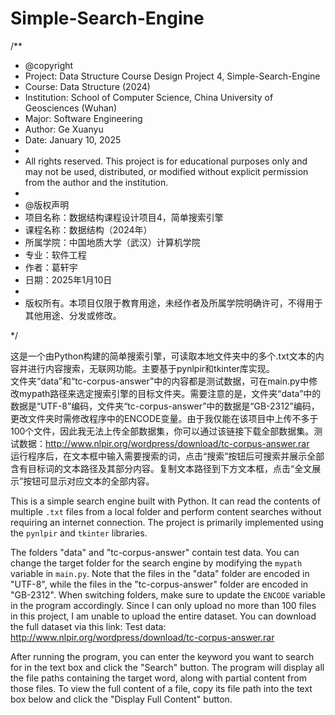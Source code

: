 # Simple-Search-Engine
/**
 * @copyright
 * Project: Data Structure Course Design Project 4, Simple-Search-Engine
 * Course: Data Structure (2024)
 * Institution: School of Computer Science, China University of Geosciences (Wuhan)
 * Major: Software Engineering
 * Author: Ge Xuanyu
 * Date: January 10, 2025
 * 
 * All rights reserved. This project is for educational purposes only and may not be used, distributed, or modified without explicit permission from the author and the institution.
 *
 * @版权声明
 * 项目名称：数据结构课程设计项目4，简单搜索引擎
 * 课程名称：数据结构（2024年）
 * 所属学院：中国地质大学（武汉）计算机学院
 * 专业：软件工程
 * 作者：葛轩宇
 * 日期：2025年1月10日
 * 
 * 版权所有。本项目仅限于教育用途，未经作者及所属学院明确许可，不得用于其他用途、分发或修改。

 */

 这是一个由Python构建的简单搜索引擎，可读取本地文件夹中的多个.txt文本的内容并进行内容搜索，无联网功能。主要基于pynlpir和tkinter库实现。  
文件夹“data”和“tc-corpus-answer”中的内容都是测试数据，可在main.py中修改mypath路径来选定搜索引擎的目标文件夹。需要注意的是，文件夹“data”中的数据是“UTF-8”编码，文件夹“tc-corpus-answer”中的数据是“GB-2312”编码，更改文件夹时需修改程序中的ENCODE变量。由于我仅能在该项目中上传不多于100个文件，因此我无法上传全部数据集，你可以通过该链接下载全部数据集。测试数据：http://www.nlpir.org/wordpress/download/tc-corpus-answer.rar  
运行程序后，在文本框中输入需要搜索的词，点击“搜索”按钮后可搜索并展示全部含有目标词的文本路径及其部分内容。复制文本路径到下方文本框，点击“全文展示”按钮可显示对应文本的全部内容。  

This is a simple search engine built with Python. It can read the contents of multiple `.txt` files from a local folder and perform content searches without requiring an internet connection. The project is primarily implemented using the `pynlpir` and `tkinter` libraries.

The folders "data" and "tc-corpus-answer" contain test data. You can change the target folder for the search engine by modifying the `mypath` variable in `main.py`. Note that the files in the "data" folder are encoded in "UTF-8", while the files in the "tc-corpus-answer" folder are encoded in "GB-2312". When switching folders, make sure to update the `ENCODE` variable in the program accordingly. Since I can only upload no more than 100 files in this project, I am unable to upload the entire dataset. You can download the full dataset via this link: Test data: http://www.nlpir.org/wordpress/download/tc-corpus-answer.rar

After running the program, you can enter the keyword you want to search for in the text box and click the "Search" button. The program will display all the file paths containing the target word, along with partial content from those files. To view the full content of a file, copy its file path into the text box below and click the "Display Full Content" button.
